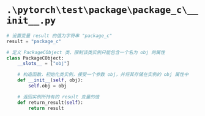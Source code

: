 # `.\pytorch\test\package\package_c\__init__.py`

```py
# 设置变量 result 的值为字符串 "package_c"
result = "package_c"

# 定义 PackageCObject 类，限制该类实例只能包含一个名为 obj 的属性
class PackageCObject:
    __slots__ = ["obj"]

    # 构造函数，初始化类实例，接受一个参数 obj，并将其存储在实例的 obj 属性中
    def __init__(self, obj):
        self.obj = obj

    # 返回实例所持有的 result 变量的值
    def return_result(self):
        return result
```